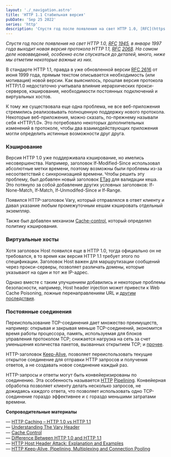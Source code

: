 ```yaml
---
layout: './_navigation.astro'
title: 'HTTP 1.1 Стабильная версия'
pubDate: 'Sep 25 2022'
series: 'http'
description: 'Спустя год после появления на свет HTTP 1.0, [RFC](https://tools.ietf.org/html/rfc1945) [1945](https://tools.ietf.org/html/rfc1945), в январе 1997 года выходит новая версия протокола HTTP 1.1, [RFC](https://datatracker.ietf.org/doc/html/rfc2068) [2068](https://datatracker.ietf.org/doc/html/rfc2068). На самом деле нововведений, особенно если спускаться до деталей, много, ниже мы отметим некоторые важные из них.'
---
```


_Спустя год после появления на свет HTTP 1.0,_ [_RFC_](https://tools.ietf.org/html/rfc1945) [_1945_](https://tools.ietf.org/html/rfc1945)_, в январе 1997 года выходит новая версия протокола HTTP 1.1,_ [_RFC_](https://datatracker.ietf.org/doc/html/rfc2068) [_2068_](https://datatracker.ietf.org/doc/html/rfc2068)_. На самом деле нововведений, особенно если спускаться до деталей, много, ниже мы отметим некоторые важные из них._

В стандарте HTTP 1.1, правда в уже обновленной версии [RFC 2616](https://www.w3.org/Protocols/HTTP/1.1/rfc2616.pdf) от июня 1999 года, прямым текстом описывается необходимость (или мотивация) новой версии. Как выяснилось, прошлая версия протокола HTTP/1.0 недостаточно учитывала влияние иерархических прокси-серверов, кэширования, необходимости постоянных подключений и виртуальных хостов.

К тому же существовала еще одна проблема, не все веб-приложения стремились реализовывать полноценную поддержку нового протокола. Некоторые веб-приложения, можно сказать, по-прежнему называли себя «HTTP/1.0». Это потребовало некоторых дополнительных изменений в протоколе, чтобы два взаимодействующих приложения могли определить истинные возможности друг друга.

### Кэширование

Версия HTTP 1.0 уже поддерживала кэширование, но имелись несовершенства. Например, заголовок If-Modified-Since использовал абсолютные метки времени, поэтому возможны были проблемы из-за несоответствий с синхронизацией времени. Чтобы решить эту проблему, был добавлен новый заголовок [ETag](https://datatracker.ietf.org/doc/html/rfc2616#section-14.19) для валидации кеша. Это потянуло за собой добавление других условных заголовков: If-None-Match, If-Match, If-Unmodifed-Since и If-Range.

Появился HTTP-заголовок Vary, который отправлялся в ответ клиенту и давал указание любым промежуточным кешам кэшировать отдельный экземпляр.

Также был добавлен механизм [Cache-control](https://datatracker.ietf.org/doc/html/rfc2068#section-14.9), который определял политику кэширования.

### Виртуальные хосты

Хотя заголовок Host появился еще в НТТР 1.0, тогда официально он не требовался, в то время как версия HTTP 1.1 требует этого по спецификации. Заголовок Host важен для маршрутизации сообщений через прокси-серверы, позволяет различать домены, которые указывают на один и тот же IP-адрес.

Однако вместе с таким улучшением добавились и некоторые проблемы безопасности, например, Host header injection может привести к Web Cache Poisoning, ложные перенаправлениям URL и [другим](https://www.briskinfosec.com/blogs/blogsdetail/Host-Header-Attack) [последствия](https://www.briskinfosec.com/blogs/blogsdetail/Host-Header-Attack).

### Постоянные соединения

Переиспользование TCP-соединения дает множество преимуществ, например: открывая и закрывая меньше TCP-соединений, экономится время работы процессора, память, используемая для блоков управления протоколом TCP; снижается нагрузка на сеть за счет уменьшения количества пакетов, вызванных открытием TCP; и [прочее](https://datatracker.ietf.org/doc/html/rfc2616#section-8.1.1).

HTTP-заголовок [Keep-Alive](https://datatracker.ietf.org/doc/html/rfc2068#section-19.7.1.1), позволяет переиспользовать текущие открытое соединение для отправки HTTP запросов и получения ответов, а не создавать новое соединение каждый раз.

HTTP-запросы и ответы могут быть конвейеризированы по соединению. Эта особенность называется [HTTP](https://datatracker.ietf.org/doc/html/rfc2068#section-8.1.2.2) [Pipelining](https://datatracker.ietf.org/doc/html/rfc2068#section-8.1.2.2). Конвейерная обработка позволяет клиенту делать несколько запросов, не дожидаясь каждого ответа, что позволяет использовать одно TCP-соединение гораздо эффективнее и с гораздо меньшими затратами времени.

**Сопроводительные материалы**

— [HTTP Caching – HTTP 1.0 vs HTTP 1.1](https://www.fir3net.com/Networking/Protocols/http-caching-http-1-0-vs-http-1-1.html)  
— [Understanding The Vary Header](https://www.smashingmagazine.com/2017/11/understanding-vary-header/)  
— [Cache Control](https://www.imperva.com/learn/performance/cache-control/)  
— [Difference Between HTTP 1.0 and HTTP 1.1](https://askanydifference.com/difference-between-http-1-0and-http-1-1-with-table/)  
— [HTTP Host Header Attack: Explanation and Examples](https://crashtest-security.com/invalid-host-header/)  
— [HTTP Keep-Alive, Pipelining, Multiplexing and Connection Pooling](https://www.haproxy.com/blog/http-keep-alive-pipelining-multiplexing-and-connection-pooling/)
